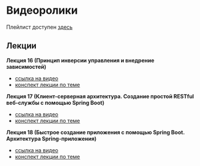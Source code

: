 # Видеоролики

Плейлист доступен [здесь](https://youtube.com/playlist?list=PLKTsfoGIz8ke5QE_VV30iR3RMpeZHvwOd)

## Лекции

**Лекция 16 (Принцип инверсии управления и внедрение зависимостей)**
- [ссылка на видео](https://youtu.be/ihaAor1n3TU)
- [конспект лекции по теме](https://github.com/MykolaHodovychenko/oop/tree/ru/second_term/lectures/lecture16)

**Лекция 17 (Клиент-серверная архитектура. Создание простой RESTful веб-службы с помощью Spring Boot)**
- [ссылка на видео](https://youtu.be/7Or5yR8IEyc)
- [конспект лекции по теме](https://github.com/MykolaHodovychenko/oop/tree/ru/second_term/lectures/lecture17)

**Лекция 18 (Быстрое создание приложения с помощью Spring Boot. Архитектура Spring-приложения)**
- [ссылка на видео](https://youtu.be/GmYITVajlA8)
- [конспект лекции по теме](https://github.com/MykolaHodovychenko/oop/tree/ru/second_term/lectures/lecture18)


